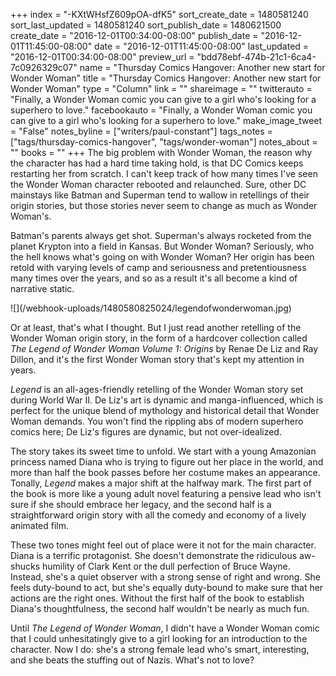 +++
index = "-KXtWHsfZ609pOA-dfK5"
sort_create_date = 1480581240
sort_last_updated = 1480581240
sort_publish_date = 1480621500
create_date = "2016-12-01T00:34:00-08:00"
publish_date = "2016-12-01T11:45:00-08:00"
date = "2016-12-01T11:45:00-08:00"
last_updated = "2016-12-01T00:34:00-08:00"
preview_url = "bdd78ebf-474b-21c1-6ca4-7c0926329c07"
name = "Thursday Comics Hangover: Another new start for Wonder Woman"
title = "Thursday Comics Hangover: Another new start for Wonder Woman"
type = "Column"
link = ""
shareimage = ""
twitterauto = "Finally, a Wonder Woman comic you can give to a girl who's looking for a superhero to love."
facebookauto = "Finally, a Wonder Woman comic you can give to a girl who's looking for a superhero to love."
make_image_tweet = "False"
notes_byline = ["writers/paul-constant"]
tags_notes = ["tags/thursday-comics-hangover", "tags/wonder-woman"]
notes_about = ""
books = ""
+++
The big problem with Wonder Woman, the reason why the character has had a hard time taking hold, is that DC Comics keeps restarting her from scratch. I can't keep track of how many times I've seen the Wonder Woman character rebooted and relaunched. Sure, other DC mainstays like Batman and Superman tend to wallow in retellings of their origin stories, but those stories never seem to change as much as Wonder Woman's. 

Batman's parents always get shot. Superman's always rocketed from the planet Krypton into a field in Kansas. But Wonder Woman? Seriously, who the hell knows what's going on with Wonder Woman? Her origin has been retold with varying levels of camp and seriousness and pretentiousness many times over the years, and so as a result it's all become a kind of narrative static.

<p class="image-left">![](/webhook-uploads/1480580825024/legendofwonderwoman.jpg)</p>

Or at least, that's what I thought. But I just read another retelling of the Wonder Woman origin story, in the form of a hardcover collection called *The Legend of Wonder Woman Volume 1: Origins* by Renae De Liz and Ray Dillon, and it's the first Wonder Woman story that's kept my attention in years.

*Legend* is an all-ages-friendly retelling of the Wonder Woman story set during World War II. De Liz's art is dynamic and manga-influenced, which is perfect for the unique blend of mythology and historical detail that Wonder Woman demands. You won't find the rippling abs of modern superhero comics here; De Liz's figures are dynamic, but not over-idealized.

The story takes its sweet time to unfold. We start with a young Amazonian princess named Diana who is trying to figure out her place in the world, and more than half the book passes before her costume makes an appearance. Tonally, *Legend* makes a major shift at the halfway mark. The first part of the book is more like a young adult novel featuring a pensive lead who isn't sure if she should embrace her legacy, and the second half is a straightforward origin story with all the comedy and economy of a lively animated film.

These two tones might feel out of place were it not for the main character. Diana is a terrific protagonist. She doesn't demonstrate the ridiculous aw-shucks humility of Clark Kent or the dull perfection of Bruce Wayne. Instead, she's a quiet observer with a strong sense of right and wrong. She feels duty-bound to act, but she's equally duty-bound to make sure that her actions are the right ones. Without the first half of the book to establish Diana's thoughtfulness, the second half wouldn't be nearly as much fun.

Until *The Legend of Wonder Woman*, I didn't have a Wonder Woman comic that I could unhesitatingly give to a girl looking for an introduction to the character. Now I do: she's a strong female lead who's smart, interesting, and she beats the stuffing out of Nazis. What's not to love?

